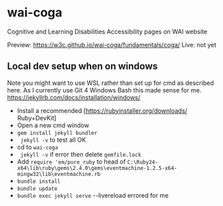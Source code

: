 # wai-coga
Cognitive and Learning Disabilities Accessibility pages on WAI website

Preview: https://w3c.github.io/wai-coga/fundamentals/coga/
Live: not yet

## Local dev setup when on windows

Note you might want to use WSL rather than set up for cmd as described here. 
As I currently use Git 4 Windows Bash this made sense for me.
https://jekyllrb.com/docs/installation/windows/

* Install a recommended [https://rubyinstaller.org/downloads/ Ruby+DevKit]
* Open a new cmd window
* ```gem install jekyll bundler```
* ``` jekyll -v``` to test all OK
* cd to ```wai-coga```
* ``` jekyll -v``` if error then delete ```gemfile.lock```
* Add ```require 'em/pure_ruby``` to head of ```C:\Ruby24-x64\lib\ruby\gems\2.4.0\gems\eventmachine-1.2.5-x64-mingw32\lib\eventmachine.rb```
* ```bundle install```
* ```bundle update```
* ```bundle exec jekyll serve```  --livereload errored for me
